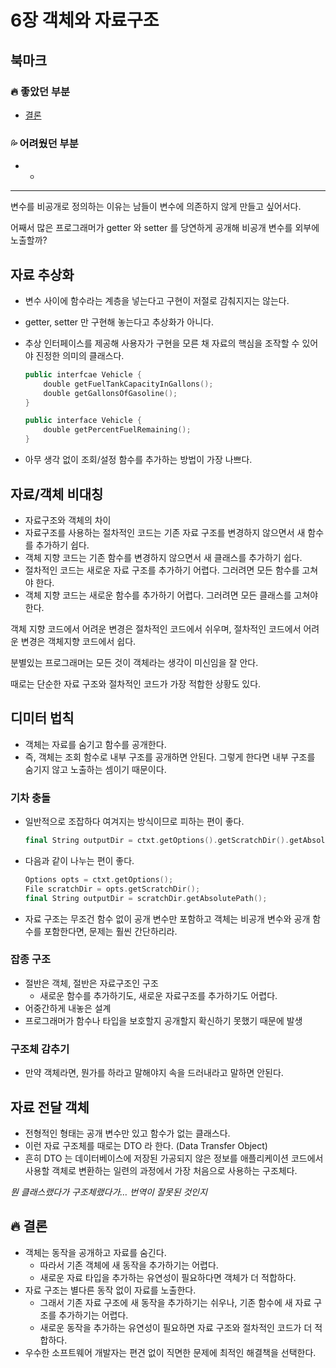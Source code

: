 # 6장 객체와 자료구조

## 북마크

### 🔥 좋았던 부분

- [결론](https://www.notion.so/6-027e5eca2f854383b3e78066bbaab6ec)

### 💦 어려웠던 부분

- -

---

변수를 비공개로 정의하는 이유는 남들이 변수에 의존하지 않게 만들고 싶어서다.

어째서 많은 프로그래머가 getter 와 setter 를 당연하게 공개해 비공개 변수를 외부에 노출할까?

## 자료 추상화

- 변수 사이에 함수라는 계층을 넣는다고 구현이 저절로 감춰지지는 않는다.
- getter, setter 만 구현해 놓는다고 추상화가 아니다.
- 추상 인터페이스를 제공해 사용자가 구현을 모른 채 자료의 핵심을 조작할 수 있어야 진정한 의미의 
클래스다.
    
    ```swift
    public interfcae Vehicle {
    	double getFuelTankCapacityInGallons();
    	double getGallonsOfGasoline();
    }
    ```
    
    ```swift
    public interface Vehicle {
    	double getPercentFuelRemaining();
    }
    ```
    
- 아무 생각 없이 조회/설정 함수를 추가하는 방법이 가장 나쁘다.

## 자료/객체 비대칭

- 자료구조와 객체의 차이
- 자료구조를 사용하는 절차적인 코드는 기존 자료 구조를 변경하지 않으면서 새 함수를 추가하기 쉽다.
- 객체 지향 코드는 기존 함수를 변경하지 않으면서 새 클래스를 추가하기 쉽다.
- 절차적인 코드는 새로운 자료 구조를 추가하기 어렵다. 그러려면 모든 함수를 고쳐야 한다.
- 객체 지향 코드는 새로운 함수를 추가하기 어렵다. 그러려면 모든 클래스를 고쳐야 한다.

객체 지향 코드에서 어려운 변경은 절차적인 코드에서 쉬우며, 절차적인 코드에서 어려운 변경은 
객체지향 코드에서 쉽다.

분별있는 프로그래머는 모든 것이 객체라는 생각이 미신임을 잘 안다.

때로는 단순한 자료 구조와 절차적인 코드가 가장 적합한 상황도 있다.

## 디미터 법칙

- 객체는 자료를 숨기고 함수를 공개한다.
- 즉, 객체는 조회 함수로 내부 구조를 공개하면 안된다. 그렇게 한다면 내부 구조를 숨기지 않고 
노출하는 셈이기 때문이다.

### 기차 충돌

- 일반적으로 조잡하다 여겨지는 방식이므로 피하는 편이 좋다.
    
    ```swift
    final String outputDir = ctxt.getOptions().getScratchDir().getAbsolutePath();
    ```
    
- 다음과 같이 나누는 편이 좋다.
    
    ```swift
    Options opts = ctxt.getOptions();
    File scratchDir = opts.getScratchDir();
    final String outputDir = scratchDir.getAbsolutePath();
    ```
    
- 자료 구조는 무조건 함수 없이 공개 변수만 포함하고 객체는 비공개 변수와 공개 함수를 포함한다면, 
문제는 훨씬 간단하리라.

### 잡종 구조

- 절반은 객체, 절반은 자료구조인 구조
    - 새로운 함수를 추가하기도, 새로운 자료구조를 추가하기도 어렵다.
- 어중간하게 내놓은 설계
- 프로그래머가 함수나 타입을 보호할지 공개할지 확신하기 못했기 때문에 발생

### 구조체 감추기

- 만약 객체라면, 뭔가를 하라고 말해야지 속을 드러내라고 말하면 안된다.

## 자료 전달 객체

- 전형적인 형태는 공개 변수만 있고 함수가 없는 클래스다.
- 이런 자료 구조체를 때로는 DTO 라 한다. (Data Transfer Object)
- 흔히 DTO 는 데이터베이스에 저장된 가공되지 않은 정보를 애플리케이션 코드에서 사용할 객체로 
변환하는 일련의 과정에서 가장 처음으로 사용하는 구조체다.

*뭔 클래스랬다가 구조체랬다가… 번역이 잘못된 것인지* 

## 🔥 결론

- 객체는 동작을 공개하고 자료를 숨긴다.
    - 따라서 기존 객체에 새 동작을 추가하기는 어렵다.
    - 새로운 자료 타입을 추가하는 유연성이 필요하다면 객체가 더 적합하다.
- 자료 구조는 별다른 동작 없이 자료를 노출한다.
    - 그래서 기존 자료 구조에 새 동작을 추가하기는 쉬우나, 기존 함수에 새 자료 구조를 추가하기는 
어렵다.
    - 새로운 동작을 추가하는 유연성이 필요하면 자료 구조와 절차적인 코드가 더 적합하다.
- 우수한 소프트웨어 개발자는 편견 없이 직면한 문제에 최적인 해결책을 선택한다.
